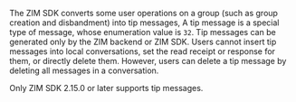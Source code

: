 The ZIM SDK converts some user operations on a group (such as group creation and disbandment) into tip messages, A tip message is a special type of message, whose enumeration value is `32`. Tip messages can be generated only by the ZIM backend or ZIM SDK. Users cannot insert tip messages into local conversations, set the read receipt or response for them, or directly delete them. However, users can delete a tip message by deleting all messages in a conversation.

<div class="mk-hint">

Only ZIM SDK 2.15.0 or later supports tip messages.
</div>



